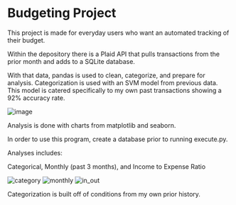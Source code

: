 # Budgeting Project

This project is made for everyday users who want an automated tracking of their budget. 

Within the depository there is a Plaid API that pulls transactions from the prior month and adds to a SQLite database.

With that data, pandas is used to clean, categorize, and prepare for analysis.
Categorization is used with an SVM model from previous data. This model is catered specifically to my own past transactions showing a 92% accuracy rate. 

![image](https://user-images.githubusercontent.com/49408616/81492883-8edb5800-9250-11ea-80eb-57d0475196aa.png)


Analysis is done with charts from matplotlib and seaborn.

In order to use this program, create a database prior to running execute.py.

Analyses includes: 

Categorical, Monthly (past 3 months), and Income to Expense Ratio

![category](https://user-images.githubusercontent.com/49408616/80895588-704aef00-8c9b-11ea-8202-7e63a674c798.png)
![monthly](https://user-images.githubusercontent.com/49408616/80895600-8789dc80-8c9b-11ea-8b84-20d7a69ca904.png)
![in_out](https://user-images.githubusercontent.com/49408616/80895613-9cff0680-8c9b-11ea-8b75-bf8bbbe8b612.png)


Categorization is built off of conditions from my own prior history. 

